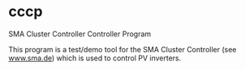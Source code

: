 # cccp
SMA Cluster Controller Controller Program 

This program is a test/demo tool for the SMA Cluster Controller (see www.sma.de) which is used to control PV inverters. 
